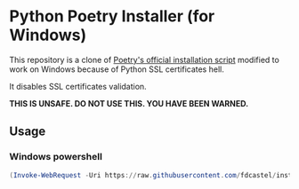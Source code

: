 # Python Poetry Installer (for Windows)

This repository is a clone of [Poetry's official installation script](https://github.com/python-poetry/install.python-poetry.org) modified to work on Windows because of Python SSL certificates hell.

It disables SSL certificates validation.

**THIS IS UNSAFE. DO NOT USE THIS. YOU HAVE BEEN WARNED.**

## Usage

### Windows powershell

```powershell
(Invoke-WebRequest -Uri https://raw.githubusercontent.com/fdcastel/install-poetry/main/install-poetry.py -UseBasicParsing).Content | py -
```

